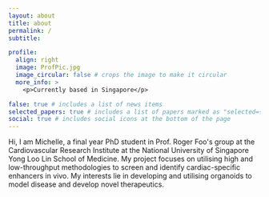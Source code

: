 ```yaml
---
layout: about
title: about
permalink: /
subtitle: 

profile:
  align: right
  image: ProfPic.jpg
  image_circular: false # crops the image to make it circular
  more_info: >
    <p>Currently based in Singapore</p>

false: true # includes a list of news items
selected_papers: true # includes a list of papers marked as "selected={true}"
social: true # includes social icons at the bottom of the page
---
```


Hi, I am Michelle, a final year PhD student in Prof. Roger Foo's group at the Cardiovascular Research Institute at the National University of Singapore Yong Loo Lin School of Medicine. My project focuses on utilising high and low-throughput methodologies to screen and identify cardiac-specific enhancers in vivo. My interests lie in developing and utilising organoids to model disease and develop novel therapeutics. 
